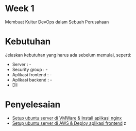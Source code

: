 # Week 1

Membuat Kultur DevOps dalam Sebuah Perusahaan

# Kebutuhan

Jelaskan kebutuhan yang harus ada sebelum memulai, seperti:

- Server : -
- Security group : -
- Aplikasi frontend : -
- Aplikasi backend : -
- Dll

# Penyelesaian

- [Setup ubuntu server di VMWare & Install aplikasi nginx](setup-ubuntu-server-di-vmware-dan-install-aplikasi-nginx.md)
- [Setup ubuntu server di AWS & Deploy aplikasi frontend](setup-ubuntu-server-di-aws-dan-deploy-aplikasi-frontend.md)
  z
